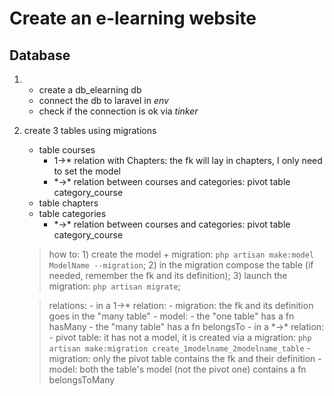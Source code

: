 # Create an e-learning website
## Database
1.  - create a db_elearning db
    - connect the db to laravel in *env*
    - check if the connection is ok via *tinker*
2. create 3 tables using migrations
    - table courses
        - 1->\* relation with Chapters: the fk will lay in chapters, I only need to set the model
        - \*->\* relation between courses and categories: pivot table category_course
    - table chapters
    - table categories
        - \*->\* relation between courses and categories: pivot table category_course
    
    > how to:
        1) create the model + migration: `php artisan make:model ModelName --migration`;
        2) in the migration compose the table (if needed, remember the fk and its definition);
        3) launch the migration: `php artisan migrate`;

    > relations:
        - in a 1->* relation:
            - migration: the fk and its definition goes in the "many table"
            - model: 
                - the "one table" has a fn hasMany
                - the "many table" has a fn belongsTo
        - in a \*->\* relation:
            - pivot table: it has not a model, it is created via a migration: `php artisan make:migration create_1modelname_2modelname_table`
            - migration: only the pivot table contains the fk and their definition
            - model: both the table's model (not the pivot one) contains a fn belongsToMany
        
